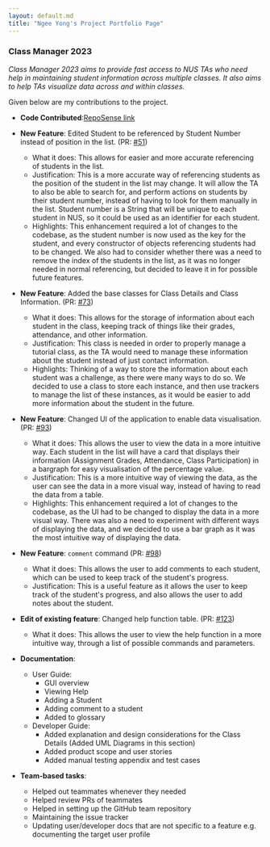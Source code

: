 ```yaml
---
layout: default.md
title: "Ngee Yong's Project Portfolio Page"
---
```


### Class Manager 2023

*Class Manager 2023 aims to provide fast access to NUS TAs who need help in maintaining student information across multiple classes. It also aims to help TAs visualize data across and within classes.*

Given below are my contributions to the project.

* **Code Contributed**:[RepoSense link](https://nus*cs2103*ay2324s1.github.io/tp*dashboard/?search=ngeeyonglim&breakdown=true)

* **New Feature**: Edited Student to be referenced by Student Number instead of position in the list. (PR: [#51](https://github.com/AY2324S1-CS2103T-T11-1/tp/pull/51))
  * What it does: This allows for easier and more accurate referencing of students in the list.
  * Justification: This is a more accurate way of referencing students as the position of the student in the list may change.
  It will allow the TA to also be able to search for, and perform actions on students by their student number, instead of having to look for them manually in the list.
  Student number is a String that will be unique to each student in NUS, so it could be used as an identifier for each student.
  * Highlights: This enhancement required a lot of changes to the codebase, as the student number is now used as the key for the student, and every constructor of objects referencing students had to be changed.
  We also had to consider whether there was a need to remove the index of the students in the list, as it was no longer needed in normal referencing, but decided to leave it in for possible future features.
  
* **New Feature**: Added the base classes for Class Details and Class Information. (PR: [#73](https://github.com/AY2324S1-CS2103T-T11-1/tp/pull/73))
  * What it does: This allows for the storage of information about each student in the class, keeping track of things like their grades, attendance, and other information.
  * Justification: This class is needed in order to properly manage a tutorial class, as the TA would need to manage these information about the student instead of just contact information.
  * Highlights: Thinking of a way to store the information about each student was a challenge, as there were many ways to do so. 
  We decided to use a class to store each instance, and then use trackers to manage the list of these instances, as it would be easier to add more information about the student in the future.

* **New Feature**: Changed UI of the application to enable data visualisation. (PR: [#93](https://github.com/AY2324S1-CS2103T-T11-1/tp/pull/93))
  * What it does: This allows the user to view the data in a more intuitive way. 
  Each student in the list will have a card that displays their information (Assignment Grades, Attendance, Class Participation) in a bargraph for easy visualisation of the percentage value.
  * Justification: This is a more intuitive way of viewing the data, as the user can see the data in a more visual way, instead of having to read the data from a table.
  * Highlights: This enhancement required a lot of changes to the codebase, as the UI had to be changed to display the data in a more visual way. 
  There was also a need to experiment with different ways of displaying the data, and we decided to use a bar graph as it was the most intuitive way of displaying the data.
  
* **New Feature**: `comment` command (PR: [#98](https://github.com/AY2324S1-CS2103T-T11-1/tp/pull/98))
  * What it does: This allows the user to add comments to each student, which can be used to keep track of the student's progress.
  * Justification: This is a useful feature as it allows the user to keep track of the student's progress, and also allows the user to add notes about the student.
  
* **Edit of existing feature**: Changed help function table. (PR: [#123](https://github.com/AY2324S1-CS2103T-T11-1/tp/pull/123))
  * What it does: This allows the user to view the help function in a more intuitive way, through a list of possible commands and parameters.

* **Documentation**:
  * User Guide:
    * GUI overview
    * Viewing Help
    * Adding a Student
    * Adding comment to a student
    * Added to glossary
  * Developer Guide:
    * Added explanation and design considerations for the Class Details (Added UML Diagrams in this section)
    * Added product scope and user stories
    * Added manual testing appendix and test cases

* **Team-based tasks**:
  * Helped out teammates whenever they needed
  * Helped review PRs of teammates
  * Helped in setting up the GitHub team repository
  * Maintaining the issue tracker 
  * Updating user/developer docs that are not specific to a feature e.g. documenting the target user profile


